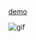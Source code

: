 [demo](https://jsfiddle.net/a3216d3t/)

![gif](https://media.giphy.com/media/dQwzWuis5Re8M/giphy.gif)
